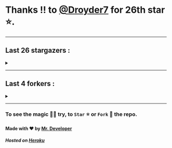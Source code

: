 # Thanks !! to [@Droyder7](https://github.com/Droyder7) for 26th star ⭐.
---

## Last 26 stargazers :
<details><summary></summary>

| No. | Profile Pic | Username | Star Number ⭐ |
| :---: | :---: | :---: | :---: |
| 1. | <img src='https://avatars.githubusercontent.com/u/57279309?v=4'> | [@Droyder7](https://github.com/Droyder7) | 26 |
| 2. | <img src='https://avatars.githubusercontent.com/u/40000538?v=4'> | [@ShubhamJ010](https://github.com/ShubhamJ010) | 25 |
| 3. | <img src='https://avatars.githubusercontent.com/u/102476142?v=4'> | [@hiroultroid93819](https://github.com/hiroultroid93819) | 24 |
| 4. | <img src='https://avatars.githubusercontent.com/u/87156166?v=4'> | [@Soebb](https://github.com/Soebb) | 23 |
| 5. | <img src='https://avatars.githubusercontent.com/u/40020525?v=4'> | [@Angeloem](https://github.com/Angeloem) | 22 |
| 6. | <img src='https://avatars.githubusercontent.com/u/97869723?v=4'> | [@XRoiDX](https://github.com/XRoiDX) | 21 |
| 7. | <img src='https://avatars.githubusercontent.com/u/97147352?v=4'> | [@ThePachirisu](https://github.com/ThePachirisu) | 20 |
| 8. | <img src='https://avatars.githubusercontent.com/u/90682075?v=4'> | [@Parvez342](https://github.com/Parvez342) | 19 |
| 9. | <img src='https://avatars.githubusercontent.com/u/91000547?v=4'> | [@dhanushps](https://github.com/dhanushps) | 18 |
| 10. | <img src='https://avatars.githubusercontent.com/u/77948100?v=4'> | [@rubandurai27](https://github.com/rubandurai27) | 17 |
| 11. | <img src='https://avatars.githubusercontent.com/u/102027393?v=4'> | [@anon1ym](https://github.com/anon1ym) | 16 |
| 12. | <img src='https://avatars.githubusercontent.com/u/90016534?v=4'> | [@rethu123](https://github.com/rethu123) | 15 |
| 13. | <img src='https://avatars.githubusercontent.com/u/93878621?v=4'> | [@sohan2929](https://github.com/sohan2929) | 14 |
| 14. | <img src='https://avatars.githubusercontent.com/u/54490464?v=4'> | [@Rk365-UK](https://github.com/Rk365-UK) | 13 |
| 15. | <img src='https://avatars.githubusercontent.com/u/101983016?v=4'> | [@nikki310](https://github.com/nikki310) | 12 |
| 16. | <img src='https://avatars.githubusercontent.com/u/90282707?v=4'> | [@Vasubai](https://github.com/Vasubai) | 11 |
| 17. | <img src='https://avatars.githubusercontent.com/u/75154223?v=4'> | [@Achu2234](https://github.com/Achu2234) | 10 |
| 18. | <img src='https://avatars.githubusercontent.com/u/80207551?v=4'> | [@saifalisew1508](https://github.com/saifalisew1508) | 9 |
| 19. | <img src='https://avatars.githubusercontent.com/u/99937370?v=4'> | [@FeedsGram](https://github.com/FeedsGram) | 8 |
| 20. | <img src='https://avatars.githubusercontent.com/u/98212032?v=4'> | [@random772](https://github.com/random772) | 7 |
| 21. | <img src='https://avatars.githubusercontent.com/u/97720718?v=4'> | [@MaheshKmr9](https://github.com/MaheshKmr9) | 6 |
| 22. | <img src='https://avatars.githubusercontent.com/u/79193961?v=4'> | [@TgDeveloper99](https://github.com/TgDeveloper99) | 5 |
| 23. | <img src='https://avatars.githubusercontent.com/u/85005373?v=4'> | [@HerokuMods](https://github.com/HerokuMods) | 4 |
| 24. | <img src='https://avatars.githubusercontent.com/u/70249693?v=4'> | [@ilhamr0f11](https://github.com/ilhamr0f11) | 3 |
| 25. | <img src='https://avatars.githubusercontent.com/u/70377480?v=4'> | [@nikhileashy](https://github.com/nikhileashy) | 2 |
| 26. | <img src='https://avatars.githubusercontent.com/u/86344856?v=4'> | [@AmirulAndalib](https://github.com/AmirulAndalib) | 1 |

</details>

---

## Last 4 forkers :
<details><summary></summary>

| No. | Profile Pic | Username | Fork Number 🍴 |
| :---: | :---: | :---: | :---: |
| 1. | <img src='https://avatars.githubusercontent.com/u/102476142?v=4'> | [@hiroultroid93819](https://github.com/hiroultroid93819) | 4 |
| 2. | <img src='https://avatars.githubusercontent.com/u/98212032?v=4'> | [@random772](https://github.com/random772) | 3 |
| 3. | <img src='https://avatars.githubusercontent.com/u/97720718?v=4'> | [@MaheshKmr9](https://github.com/MaheshKmr9) | 2 |
| 4. | <img src='https://avatars.githubusercontent.com/u/85005373?v=4'> | [@HerokuMods](https://github.com/HerokuMods) | 1 |

</details>

---
### To see the magic 🧚‍♂️ try, to `Star` ⭐ or `Fork` 🍴 the repo.
#### Made with ❤️ by [Mr. Developer](https://github.com/MrBotDeveloper)
##### Hosted on [Heroku](https://heroku.com)